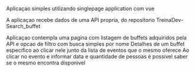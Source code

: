 Aplicaçao simples utilizando singlepage application com vue

A aplicaçao recebe dados de uma API propria, do repositorio TreinaDev-Search_buffet

Aplicaçao contempla uma pagina com listagem de buffets adquiridos pela API e opcao de filtro com busca simples por nome
Detalhes de um buffet especifico ao clicar nele junto da lista de eventos que o mesmo oferece
Ao clicar no evento e informar data e quantidade de pessoas é possivel saber se o mesmo encontra disponivel